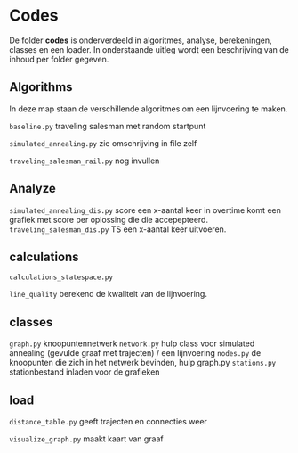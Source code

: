 # Codes

De folder **codes** is onderverdeeld in algoritmes, analyse, berekeningen, classes en een loader.
In onderstaande uitleg wordt een beschrijving van de inhoud per folder gegeven.

## Algorithms
In deze map staan de verschillende algoritmes om een lijnvoering te maken.

`baseline.py`
traveling salesman met random startpunt

`simulated_annealing.py`
zie omschrijving in file zelf

`traveling_salesman_rail.py`
nog invullen

## Analyze

`simulated_annealing_dis.py` score een x-aantal keer in overtime komt een grafiek met score per oplossing die die accepepteerd.
`traveling_salesman_dis.py` TS een x-aantal keer uitvoeren.

## calculations

`calculations_statespace.py`

`line_quality` berekend de kwaliteit van de lijnvoering.


## classes

`graph.py` knoopuntennetwerk
`network.py` hulp class voor simulated annealing (gevulde graaf met trajecten) / een lijnvoering
`nodes.py` de knoopunten die zich in het netwerk bevinden, hulp graph.py
`stations.py` stationbestand inladen voor de grafieken

## load

`distance_table.py` geeft trajecten en connecties weer

`visualize_graph.py` maakt kaart van graaf



